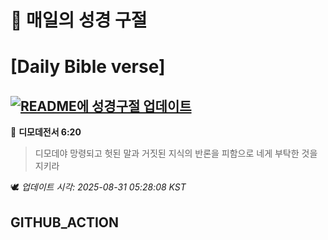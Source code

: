 # 🙏 매일의 성경 구절
# [Daily Bible verse]
## [![README에 성경구절 업데이트](https://github.com/DONGSUKA/first_test/actions/workflows/update-readme-bible.yml/badge.svg)](https://github.com/DONGSUKA/first_test/actions/workflows/update-readme-bible.yml)
<!-- START_BIBLE_VERSE -->
📖 **디모데전서 6:20**
> 디모데야 망령되고 헛된 말과 거짓된 지식의 반론을 피함으로 네게 부탁한 것을 지키라

🕊️ _업데이트 시각: 2025-08-31 05:28:08 KST_
  <!-- END_BIBLE_VERSE -->
## GITHUB_ACTION

